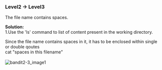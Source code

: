 ### Level2 -> Level3

The file name contains spaces.<br/>

<b>Solution:</b><br/>
1.Use the 'ls' command to list of content present in the working directory.<br/>

Since the file name contains spaces in it, it has to be enclosed within single or double qoutes </br>
cat "spaces in this filename" </br>
</br>
![bandit2-3_image1](https://user-images.githubusercontent.com/88927842/172687339-084b6d0d-4919-44c8-a167-828f927bc2f8.png)